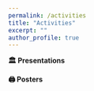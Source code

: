 ```yaml
---
permalink: /activities
title: "Activities"
excerpt: ""
author_profile: true
---
```


**🏛️ Presentations**


**🖨️ Posters**
